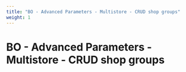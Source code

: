 ```yaml
---
title: "BO - Advanced Parameters - Multistore - CRUD shop groups"
weight: 1
---
```


# BO - Advanced Parameters - Multistore - CRUD shop groups
